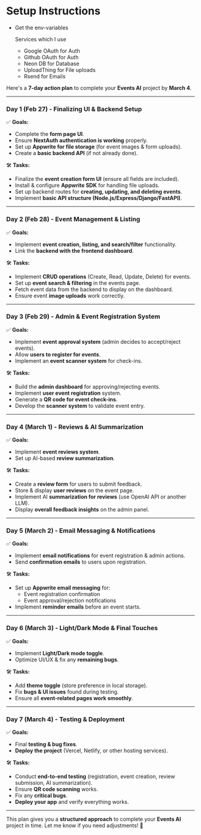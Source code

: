 

# Setup Instructions

- Get the env-variables

  Services which I use
  - Google OAuth for Auth
  - Github OAuth for Auth
  - Neon DB for Database
  - UploadThing for File uploads
  - Rsend for Emails

Here's a **7-day action plan** to complete your **Events AI** project by **March 4**.

---

### **Day 1 (Feb 27) - Finalizing UI & Backend Setup**

✅ **Goals:**

- Complete the **form page UI**.
- Ensure **NextAuth authentication is working** properly.
- Set up **Appwrite for file storage** (for event images & form uploads).
- Create a **basic backend API** (if not already done).

🛠 **Tasks:**

- Finalize the **event creation form UI** (ensure all fields are included).
- Install & configure **Appwrite SDK** for handling file uploads.
- Set up backend routes for **creating, updating, and deleting events**.
- Implement **basic API structure (Node.js/Express/Django/FastAPI)**.

---

### **Day 2 (Feb 28) - Event Management & Listing**

✅ **Goals:**

- Implement **event creation, listing, and search/filter** functionality.
- Link the **backend with the frontend dashboard**.

🛠 **Tasks:**

- Implement **CRUD operations** (Create, Read, Update, Delete) for events.
- Set up **event search & filtering** in the events page.
- Fetch event data from the backend to display on the dashboard.
- Ensure event **image uploads** work correctly.

---

### **Day 3 (Feb 29) - Admin & Event Registration System**

✅ **Goals:**

- Implement **event approval system** (admin decides to accept/reject events).
- Allow **users to register for events**.
- Implement an **event scanner system** for check-ins.

🛠 **Tasks:**

- Build the **admin dashboard** for approving/rejecting events.
- Implement **user event registration** system.
- Generate a **QR code for event check-ins**.
- Develop the **scanner system** to validate event entry.

---

### **Day 4 (March 1) - Reviews & AI Summarization**

✅ **Goals:**

- Implement **event reviews system**.
- Set up AI-based **review summarization**.

🛠 **Tasks:**

- Create a **review form** for users to submit feedback.
- Store & display **user reviews** on the event page.
- Implement AI **summarization for reviews** (use OpenAI API or another LLM).
- Display **overall feedback insights** on the admin panel.

---

### **Day 5 (March 2) - Email Messaging & Notifications**

✅ **Goals:**

- Implement **email notifications** for event registration & admin actions.
- Send **confirmation emails** to users upon registration.

🛠 **Tasks:**

- Set up **Appwrite email messaging** for:
  - Event registration confirmation
  - Event approval/rejection notifications
- Implement **reminder emails** before an event starts.

---

### **Day 6 (March 3) - Light/Dark Mode & Final Touches**

✅ **Goals:**

- Implement **Light/Dark mode toggle**.
- Optimize UI/UX & fix any **remaining bugs**.

🛠 **Tasks:**

- Add **theme toggle** (store preference in local storage).
- Fix **bugs & UI issues** found during testing.
- Ensure all **event-related pages work smoothly**.

---

### **Day 7 (March 4) - Testing & Deployment**

✅ **Goals:**

- Final **testing & bug fixes**.
- **Deploy the project** (Vercel, Netlify, or other hosting services).

🛠 **Tasks:**

- Conduct **end-to-end testing** (registration, event creation, review submission, AI summarization).
- Ensure **QR code scanning** works.
- Fix any **critical bugs**.
- **Deploy your app** and verify everything works.

---

This plan gives you a **structured approach** to complete your **Events AI** project in time. Let me know if you need adjustments! 🚀
